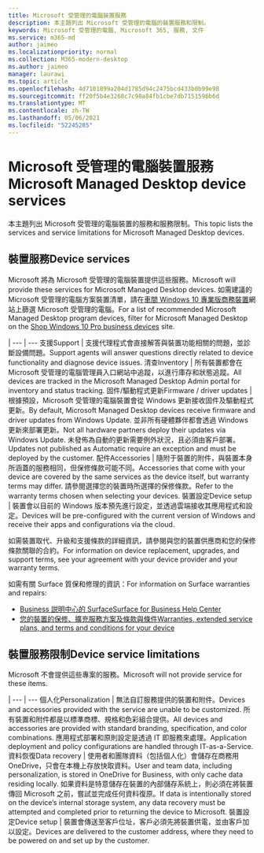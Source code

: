 ```yaml
---
title: Microsoft 受管理的電腦裝置服務
description: 本主題列出 Microsoft 受管理的電腦的裝置服務和限制。
keywords: Microsoft 受管理的電腦, Microsoft 365, 服務, 文件
ms.service: m365-md
author: jaimeo
ms.localizationpriority: normal
ms.collection: M365-modern-desktop
ms.author: jaimeo
manager: laurawi
ms.topic: article
ms.openlocfilehash: 4d7101899a204d1785d94c2475bcd433b0b99e98
ms.sourcegitcommit: ff20f5b4e3268c7c98a84fb1cbe7db7151596b6d
ms.translationtype: MT
ms.contentlocale: zh-TW
ms.lasthandoff: 05/06/2021
ms.locfileid: "52245285"
---
```

# <a name="microsoft-managed-desktop-device-services"></a><span data-ttu-id="01fd7-104">Microsoft 受管理的電腦裝置服務</span><span class="sxs-lookup"><span data-stu-id="01fd7-104">Microsoft Managed Desktop device services</span></span>

<span data-ttu-id="01fd7-105">本主題列出 Microsoft 受管理的電腦裝置的服務和服務限制。</span><span class="sxs-lookup"><span data-stu-id="01fd7-105">This topic lists the services and service limitations for Microsoft Managed Desktop devices.</span></span>

## <a name="device-services"></a><span data-ttu-id="01fd7-106">裝置服務</span><span class="sxs-lookup"><span data-stu-id="01fd7-106">Device services</span></span>

<span data-ttu-id="01fd7-107">Microsoft 將為 Microsoft 受管理的電腦裝置提供這些服務。</span><span class="sxs-lookup"><span data-stu-id="01fd7-107">Microsoft will provide these services for Microsoft Managed Desktop devices.</span></span> <span data-ttu-id="01fd7-108">如需建議的 Microsoft 受管理的電腦方案裝置清單，請在[車間 Windows 10 專業版商務裝置](https://www.microsoft.com/windowsforbusiness/view-all-devices)網站上篩選 Microsoft 受管理的電腦。</span><span class="sxs-lookup"><span data-stu-id="01fd7-108">For a list of recommended Microsoft Managed Desktop program devices, filter for Microsoft Managed Desktop on the [Shop Windows 10 Pro business devices](https://www.microsoft.com/windowsforbusiness/view-all-devices) site.</span></span>

 | 
 --- | ---
<span data-ttu-id="01fd7-109">支援</span><span class="sxs-lookup"><span data-stu-id="01fd7-109">Support</span></span> | <span data-ttu-id="01fd7-110">支援代理程式會直接解答與裝置功能相關的問題，並診斷設備問題。</span><span class="sxs-lookup"><span data-stu-id="01fd7-110">Support agents will answer questions directly related to device functionality and diagnose device issues.</span></span>
<span data-ttu-id="01fd7-111">清查</span><span class="sxs-lookup"><span data-stu-id="01fd7-111">Inventory</span></span> | <span data-ttu-id="01fd7-112">所有裝置都會在 Microsoft 受管理的電腦管理員入口網站中追蹤，以進行庫存和狀態追蹤。</span><span class="sxs-lookup"><span data-stu-id="01fd7-112">All devices are tracked in the Microsoft Managed Desktop Admin portal for inventory and status tracking.</span></span>
<span data-ttu-id="01fd7-113">固件/驅動程式更新</span><span class="sxs-lookup"><span data-stu-id="01fd7-113">Firmware / driver updates</span></span> | <span data-ttu-id="01fd7-114">根據預設，Microsoft 受管理的電腦裝置會從 Windows 更新接收固件及驅動程式更新。</span><span class="sxs-lookup"><span data-stu-id="01fd7-114">By default, Microsoft Managed Desktop devices receive firmware and driver updates from Windows Update.</span></span> <span data-ttu-id="01fd7-115">並非所有硬體夥伴都會透過 Windows 更新來部署更新。</span><span class="sxs-lookup"><span data-stu-id="01fd7-115">Not all hardware partners deploy their updates via Windows Update.</span></span> <span data-ttu-id="01fd7-116">未發佈為自動的更新需要例外狀況，且必須由客戶部署。</span><span class="sxs-lookup"><span data-stu-id="01fd7-116">Updates not published as Automatic require an exception and must be deployed by the customer.</span></span>
<span data-ttu-id="01fd7-117">配件</span><span class="sxs-lookup"><span data-stu-id="01fd7-117">Accessories</span></span> | <span data-ttu-id="01fd7-118">隨附于裝置的附件，與裝置本身所涵蓋的服務相同，但保修條款可能不同。</span><span class="sxs-lookup"><span data-stu-id="01fd7-118">Accessories that come with your device are covered by the same services as the device itself, but warranty terms may differ.</span></span> <span data-ttu-id="01fd7-119">請參閱選擇您的裝置時所選擇的保修條款。</span><span class="sxs-lookup"><span data-stu-id="01fd7-119">Refer to the warranty terms chosen when selecting your devices.</span></span> 
<span data-ttu-id="01fd7-120">裝置設定</span><span class="sxs-lookup"><span data-stu-id="01fd7-120">Device setup</span></span>    | <span data-ttu-id="01fd7-121">裝置會以目前的 Windows 版本預先進行設定，並透過雲端接收其應用程式和設定。</span><span class="sxs-lookup"><span data-stu-id="01fd7-121">Devices will be pre-configured with the current version of Windows and receive their apps and configurations via the cloud.</span></span> 

<span data-ttu-id="01fd7-122">如需裝置取代、升級和支援條款的詳細資訊，請參閱與您的裝置供應商和您的保修條款關聯的合約。</span><span class="sxs-lookup"><span data-stu-id="01fd7-122">For information on device replacement, upgrades, and support terms, see your agreement with your device provider and your warranty terms.</span></span>

<span data-ttu-id="01fd7-123">如需有關 Surface 質保和修理的資訊：</span><span class="sxs-lookup"><span data-stu-id="01fd7-123">For information on Surface warranties and repairs:</span></span>
- [<span data-ttu-id="01fd7-124">Business 説明中心的 Surface</span><span class="sxs-lookup"><span data-stu-id="01fd7-124">Surface for Business Help Center</span></span>](https://support.microsoft.com/hub/4339296/surface-for-business-help)
- [<span data-ttu-id="01fd7-125">您的裝置的保修、擴充服務方案及條款與條件</span><span class="sxs-lookup"><span data-stu-id="01fd7-125">Warranties, extended service plans, and terms and conditions for your device</span></span>](https://support.microsoft.com/help/4040687/info-about-warranties-extended-service-plans-and-terms-conditions)


## <a name="device-service-limitations"></a><span data-ttu-id="01fd7-126">裝置服務限制</span><span class="sxs-lookup"><span data-stu-id="01fd7-126">Device service limitations</span></span>

<span data-ttu-id="01fd7-127">Microsoft 不會提供這些專案的服務。</span><span class="sxs-lookup"><span data-stu-id="01fd7-127">Microsoft will not provide service for these items.</span></span>

 | 
 --- | ---
<span data-ttu-id="01fd7-128">個人化</span><span class="sxs-lookup"><span data-stu-id="01fd7-128">Personalization</span></span> | <span data-ttu-id="01fd7-129">無法自訂服務提供的裝置和附件。</span><span class="sxs-lookup"><span data-stu-id="01fd7-129">Devices and accessories provided with the service are unable to be customized.</span></span> <span data-ttu-id="01fd7-130">所有裝置和附件都是以標準商標、規格和色彩組合提供。</span><span class="sxs-lookup"><span data-stu-id="01fd7-130">All devices and accessories are provided with standard branding, specification, and color combinations.</span></span> <span data-ttu-id="01fd7-131">應用程式部署和原則設定是透過 IT 即服務來處理。</span><span class="sxs-lookup"><span data-stu-id="01fd7-131">Application deployment and policy configurations are handled through IT-as-a-Service.</span></span>
<span data-ttu-id="01fd7-132">資料恢復</span><span class="sxs-lookup"><span data-stu-id="01fd7-132">Data recovery</span></span> | <span data-ttu-id="01fd7-133">使用者和團隊資料（包括個人化）會儲存在商務用 OneDrive，只會在本機上存放快取資料。</span><span class="sxs-lookup"><span data-stu-id="01fd7-133">User and team data, including personalization, is stored in OneDrive for Business, with only cache data residing locally.</span></span> <span data-ttu-id="01fd7-134">如果資料是特意儲存在裝置的內部儲存系統上，則必須在將裝置傳回 Microsoft 之前，嘗試並完成任何資料復原。</span><span class="sxs-lookup"><span data-stu-id="01fd7-134">If data is intentionally stored on the device’s internal storage system, any data recovery must be attempted and completed prior to returning the device to Microsoft.</span></span>
<span data-ttu-id="01fd7-135">裝置設定</span><span class="sxs-lookup"><span data-stu-id="01fd7-135">Device setup</span></span> | <span data-ttu-id="01fd7-136">裝置會傳送至客戶位址，客戶必須先將裝置供電，並由客戶加以設定。</span><span class="sxs-lookup"><span data-stu-id="01fd7-136">Devices are delivered to the customer address, where they need to be powered on and set up by the customer.</span></span>
